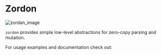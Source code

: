 # Zordon

![zordan_image](https://upload.wikimedia.org/wikipedia/en/b/bc/Zordon_power_rangers.jpg)

`zordon` provides simple low-level abstractions for zero-copy parsing and mutation.

For usage examples and documentation check out: 